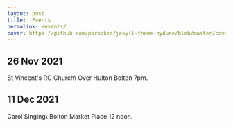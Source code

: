 ```yaml
---
layout: post
title:  Events
permalink: /events/
cover: https://github.com/pbrookes/jekyll-theme-hydure/blob/master/cover.jpg?raw=tru
---
```

                     
## 26 Nov 2021    
St Vincent's RC Church\\
Over Hulton Bolton  7pm.
                 
## 11 Dec 2021
Carol Singing\\
Bolton Market Place 12 noon.

